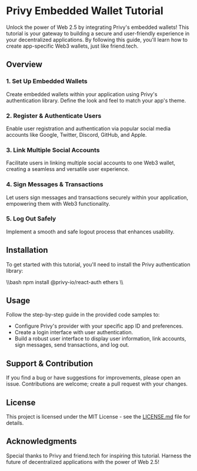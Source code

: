 # Privy Embedded Wallet Tutorial

Unlock the power of Web 2.5 by integrating Privy's embedded wallets! This tutorial is your gateway to building a secure and user-friendly experience in your decentralized applications. By following this guide, you'll learn how to create app-specific Web3 wallets, just like friend.tech.

## Overview

### 1. **Set Up Embedded Wallets**
   Create embedded wallets within your application using Privy's authentication library. Define the look and feel to match your app's theme.

### 2. **Register & Authenticate Users**
   Enable user registration and authentication via popular social media accounts like Google, Twitter, Discord, GitHub, and Apple.

### 3. **Link Multiple Social Accounts**
   Facilitate users in linking multiple social accounts to one Web3 wallet, creating a seamless and versatile user experience.

### 4. **Sign Messages & Transactions**
   Let users sign messages and transactions securely within your application, empowering them with Web3 functionality.

### 5. **Log Out Safely**
   Implement a smooth and safe logout process that enhances usability.

## Installation

To get started with this tutorial, you'll need to install the Privy authentication library:

\\\bash
npm install @privy-io/react-auth ethers
\\\

## Usage

Follow the step-by-step guide in the provided code samples to:

- Configure Privy's provider with your specific app ID and preferences.
- Create a login interface with user authentication.
- Build a robust user interface to display user information, link accounts, sign messages, send transactions, and log out.

## Support & Contribution

If you find a bug or have suggestions for improvements, please open an issue. Contributions are welcome; create a pull request with your changes.

## License

This project is licensed under the MIT License - see the [LICENSE.md](LICENSE.md) file for details.

## Acknowledgments

Special thanks to Privy and friend.tech for inspiring this tutorial. Harness the future of decentralized applications with the power of Web 2.5!
